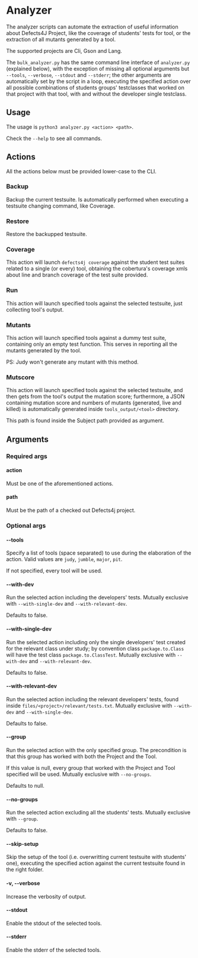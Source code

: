 # Analyzer
The analyzer scripts can automate the extraction of useful information about 
Defects4J Project, like the coverage of students' tests for tool, or
the extraction of all mutants generated by a tool.

The supported projects are Cli, Gson and Lang.

The `bulk_analyzer.py` has the same command line interface of `analyzer.py` (explained below), with the exception of missing 
all optional arguments but `--tools`, `--verbose`, `--stdout` and `--stderr`; the other arguments are automatically set by the script
in a loop, executing the specified action over all possible combinations of students groups' testclasses that worked on that project
with that tool, with and without the developer single testclass.

## Usage
The usage is `python3 analyzer.py <action> <path>`.

Check the `--help` to see all commands.

## Actions
All the actions below must be provided lower-case to the CLI. 

### Backup
Backup the current testsuite. Is automatically performed when executing a testsuite changing command, like Coverage.

### Restore
Restore the backupped testsuite.

### Coverage
This action will launch `defects4j coverage` against the student test suites related
to a single (or every) tool, obtaining the cobertura's coverage xmls about line and
branch coverage of the test suite provided.

### Run
This action will launch specified tools against the selected testsuite, just collecting tool's output.

### Mutants
This action will launch specified tools against a dummy test suite, containing only
an empty test function. This serves in reporting all the mutants generated by the tool.

PS: Judy won't generate any mutant with this method.

### Mutscore
This action will launch specified tools against the selected testsuite, and then gets from the tool's output
the mutation score; furthermore, a JSON containing mutation score and numbers of mutants (generated, live and killed) is 
automatically generated inside `tools_output/<tool>` directory.

This path is found inside the Subject path provided as argument.

## Arguments
### Required args

#### action
Must be one of the aforementioned actions.

#### path
Must be the path of a checked out Defects4j project.

### Optional args

#### --tools
Specify a list of tools (space separated) to use during the elaboration of the action.
Valid values are `judy`, `jumble`, `major`, `pit`.

If not specified, every tool will be used.

#### --with-dev
Run the selected action including the developers' tests. Mutually exclusive with `--with-single-dev` and `--with-relevant-dev`.

Defaults to false.

#### --with-single-dev
Run the selected action including only the single developers' test created for the relevant class under study;
by convention class `package.to.Class` will have the test class `package.to.ClassTest`.
Mutually exclusive with `--with-dev` and `--with-relevant-dev`.

Defaults to false.

#### --with-relevant-dev
Run the selected action including the relevant developers' tests, found inside `files/<project>/relevant/tests.txt`.
Mutually exclusive with `--with-dev` and `--with-single-dev`.

Defaults to false.

#### --group
Run the selected action with the only specified group. The precondition is
that this group has worked with both the Project and the Tool.

If this value is null, every group that worked with the Project and Tool specified will be used.
Mutually exclusive with `--no-groups`.

Defaults to null.

#### --no-groups
Run the selected action excluding all the students' tests. 
Mutually exclusive with `--group`.

Defaults to false.

#### --skip-setup
Skip the setup of the tool (i.e. overwritting current testsuite with students' one),
executing the specified action against the current testsuite found in the right folder. 

#### -v, --verbose
Increase the verbosity of output.

#### --stdout
Enable the stdout of the selected tools.

#### --stderr
Enable the stderr of the selected tools.
